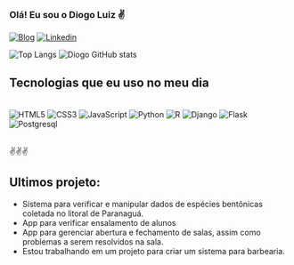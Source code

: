 
### Olá! Eu sou o Diogo Luiz ✌️

[![Blog](https://img.shields.io/badge/Instagram-E4405F?style=for-the-badge&logo=instagram&logoColor=white)](https://www.instagram.com/diodata.dev/?utm_source=ig_web_button_share_sheet&igshid=OGQ5ZDc2ODk2ZA==) [![Linkedin](https://img.shields.io/badge/LinkedIn-0077B5?style=for-the-badge&logo=linkedin&logoColor=white)](https://www.linkedin.com/in/diogo-luiz-ti/)


![Top Langs](https://github-readme-stats.vercel.app/api/top-langs/?username=diogo-luiz&hide_progress=true)
![Diogo GitHub stats](https://github-readme-stats.vercel.app/api?username=diogo-luiz&show_icons=true&theme=tokyonight)

## Tecnologias que eu uso no meu dia
<div style="display: inline_block"><br/>
    <img align="Center" alt="HTML5" src="https://img.shields.io/badge/HTML5-E34F26?style=for-the-badge&logo=html5&logoColor=white">
    <img align="Center" alt="CSS3" src="https://img.shields.io/badge/CSS3-1572B6?style=for-the-badge&logo=css3&logoColor=white">
    <img align="Center" alt="JavaScript" src="https://img.shields.io/badge/JavaScript-323330?style=for-the-badge&logo=javascript&logoColor=F7DF1E">
    <img align="Center" alt="Python" src="https://img.shields.io/badge/Python-14354C?style=for-the-badge&logo=python&logoColor=white">
    <img align="Center" alt="R" src="https://img.shields.io/badge/R-276DC3?style=for-the-badge&logo=r&logoColor=white">
    <img align="Center" alt="Django" src="https://img.shields.io/badge/Django-092E20?style=for-the-badge&logo=django&logoColor=white">
    <img align="Center" alt="Flask" src="https://img.shields.io/badge/Flask-000000?style=for-the-badge&logo=flask&logoColor=white">
    <img align="Center" alt="Postgresql" src="https://img.shields.io/badge/PostgreSQL-316192?style=for-the-badge&logo=postgresql&logoColor=white">
</div><br/>

✌️✌️✌️

## Ultimos projeto:
- Sistema para verificar e manipular dados de espécies bentônicas coletada no litoral de Paranaguá.<br/>
- App para verificar ensalamento de alunos<br/>
- App para gerenciar abertura e fechamento de salas, assim como problemas a serem resolvidos na sala.<br/>
- Estou trabalhando em um projeto para criar um sistema para barbearia.
